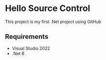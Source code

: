 # Hello Source Control
This project is my first .Net project using GitHub

## Requirements
- Visual Studio 2022
- .Net 6
